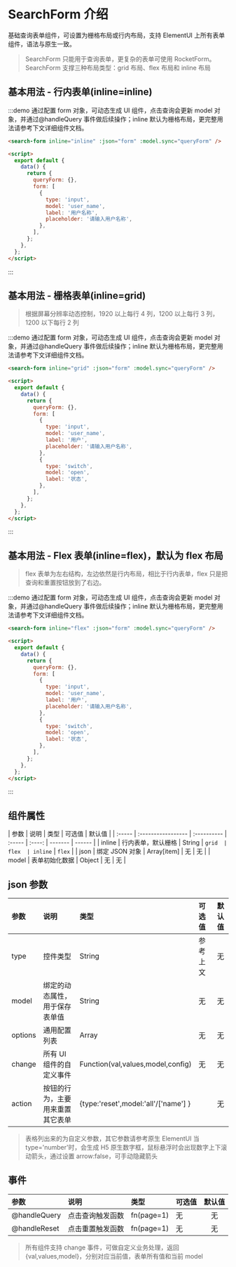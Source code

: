 # SearchForm 介绍

基础查询表单组件，可设置为栅格布局或行内布局，支持 ElementUI 上所有表单组件，语法与原生一致。

> SearchForm 只能用于查询表单，更复杂的表单可使用 RocketForm。SearchForm 支撑三种布局类型：grid 布局、flex 布局和 inline 布局

## 基本用法 - 行内表单(inline=inline)

:::demo 通过配置 form 对象，可动态生成 UI 组件，点击查询会更新 model 对象，并通过@handleQuery 事件做后续操作；inline 默认为栅格布局，更完整用法请参考下文详细组件文档。

```html
<search-form inline="inline" :json="form" :model.sync="queryForm" />

<script>
  export default {
    data() {
      return {
        queryForm: {},
        form: [
          {
            type: 'input',
            model: 'user_name',
            label: '用户名称',
            placeholder: '请输入用户名称',
          },
        ],
      };
    },
  };
</script>
```

:::

## 基本用法 - 栅格表单(inline=grid)

> 根据屏幕分辨率动态控制，1920 以上每行 4 列，1200 以上每行 3 列，1200 以下每行 2 列

:::demo 通过配置 form 对象，可动态生成 UI 组件，点击查询会更新 model 对象，并通过@handleQuery 事件做后续操作；inline 默认为栅格布局，更完整用法请参考下文详细组件文档。

```html
<search-form inline="grid" :json="form" :model.sync="queryForm" />

<script>
  export default {
    data() {
      return {
        queryForm: {},
        form: [
          {
            type: 'input',
            model: 'user_name',
            label: '用户',
            placeholder: '请输入用户名称',
          },
          {
            type: 'switch',
            model: 'open',
            label: '状态',
          },
        ],
      };
    },
  };
</script>
```

:::

## 基本用法 - Flex 表单(inline=flex)，默认为 flex 布局

> flex 表单为左右结构，左边依然是行内布局，相比于行内表单，flex 只是把查询和重置按钮放到了右边。

:::demo 通过配置 form 对象，可动态生成 UI 组件，点击查询会更新 model 对象，并通过@handleQuery 事件做后续操作；inline 默认为栅格布局，更完整用法请参考下文详细组件文档。

```html
<search-form inline="flex" :json="form" :model.sync="queryForm" />

<script>
  export default {
    data() {
      return {
        queryForm: {},
        form: [
          {
            type: 'input',
            model: 'user_name',
            label: '用户',
            placeholder: '请输入用户名称',
          },
          {
            type: 'switch',
            model: 'open',
            label: '状态',
          },
        ],
      };
    },
  };
</script>
```

:::

## 组件属性

| 参数   | 说明               | 类型        | 可选值 | 默认值 |
| :----- | :----------------- | :---------- | :----- | :----: | ------- | ------ |
| inline | 行内表单，默认栅格 | String      | `grid  |  flex  | inline` | `flex` |
| json   | 绑定 JSON 对象     | Array[item] | 无     |   无   |
| model  | 表单初始化数据     | Object      | 无     |   无   |

## json 参数

| 参数    | 说明                             | 类型                                 | 可选值   | 默认值 |
| :------ | :------------------------------- | :----------------------------------- | :------- | :----: |
| type    | 控件类型                         | String                               | 参考上文 |   无   |
| model   | 绑定的动态属性，用于保存表单值   | String                               | 无       |   无   |
| options | 通用配置列表                     | Array                                | 无       |   无   |
| change  | 所有 UI 组件的自定义事件         | Function(val,values,model,config)    | 无       |   无   |
| action  | 按钮的行为，主要用来重置其它表单 | {type:'reset',model:'all'/['name'] } |          |   无   |

> 表格列出来的为自定义参数，其它参数请参考原生 ElementUI
> 当 type='number'时，会生成 H5 原生数字框，鼠标悬浮时会出现数字上下滚动箭头，通过设置 arrow:false，可手动隐藏箭头

## 事件

| 参数         | 说明             | 类型       | 可选值 | 默认值 |
| :----------- | :--------------- | :--------- | :----- | :----: |
| @handleQuery | 点击查询触发函数 | fn(page=1) | 无     |   无   |
| @handleReset | 点击重置触发函数 | fn(page=1) | 无     |   无   |

> 所有组件支持 change 事件，可做自定义业务处理，返回{val,values,model}，分别对应当前值，表单所有值和当前 model
